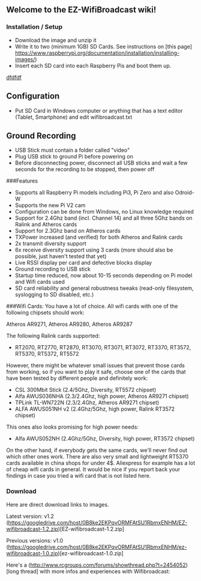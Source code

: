## Welcome to the EZ-WifiBroadcast wiki!  

### Installation / Setup
- Download the image and unzip it
- Write it to two (minimum 1GB) SD Cards. See instructions on [this page] https://www.raspberrypi.org/documentation/installation/installing-images/)
- Insert each SD card into each Raspberry Pis and boot them up.

[dfdfdf](www.google.com)


Configuration
-------------
- Put SD Card in Windows computer or anything that has a text editor (Tablet, Smartphone) and edit wifibroadcast.txt




Ground Recording
----------------
- USB Stick must contain a folder called "video"
- Plug USB stick to ground Pi before powering on
- Before disconnecting power, disconnect all USB sticks and wait a few seconds for the recording to be stopped, then power off


###Features
- Supports all Raspberry Pi models including Pi3, Pi Zero and also Odroid-W
- Supports the new Pi V2 cam
- Configuration can be done from Windows, no Linux knowledge required
- Support for 2.4Ghz band (incl. Channel 14) and all three 5Ghz bands on Ralink and Atheros cards
- Support for 2.3Ghz band on Atheros cards
- TXPower increased (and verified) for both Atheros and Ralink cards
- 2x transmit diversity support
- 6x receive diversity support using 3 cards (more should also be possible, just haven't tested that yet)
- Live RSSI display per card and defective blocks display
- Ground recording to USB stick
- Startup time reduced, now about 10-15 seconds depending on Pi model and Wifi cards used
- SD card reliability and general robustness tweaks (read-only filesystem, syslogging to SD disabled, etc.)


###Wifi Cards:
You have a lot of choice. All wifi cards with one of the following chipsets should work:

Atheros AR9271, Atheros AR9280, Atheros AR9287

The following Ralink cards supported: 
 - RT2070, RT2770, RT2870, RT3070, RT3071, RT3072, RT3370, RT3572, RT5370, RT5372, RT5572

However, there might be whatever small issues that prevent those cards from working, so if you want to play it safe, choose one of the cards that have been tested by different people and definitely work:

- CSL 300Mbit Stick (2.4/5Ghz, Diversity, RT5572 chipset)
- Alfa AWUS036NHA (2.3/2.4Ghz, high power, Atheros AR9271 chipset)
- TPLink TL-WN722N (2.3/2.4Ghz, Atheros AR9271 chipset)
- ALFA AWUS051NH v2 (2.4Ghz/5Ghz, high power, Ralink RT3572 chipset)

This ones also looks promising for high power needs:
- Alfa AWUS052NH (2.4Ghz/5Ghz, Diversity, high power, RT3572 chipset)

On the other hand, if everybody gets the same cards, we'll never find out which other ones work. There are also very small and lightweight RT5370 cards available in china shops for under 4$. Aliexpress for example has a lot of cheap wifi cards in general. It would be nice if you report back your findings in case you tried a wifi card that is not listed here.

### Download
Here are direct download links to images.

Latest version: v1.2  
(https://googledrive.com/host/0B8ke2EKPqvORMFAtSU1RbmxENHM/EZ-wifibroadcast-1.2.zip)[EZ-wifibroadcast-1.2.zip]

Previous versions: v1.0  
(https://googledrive.com/host/0B8ke2EKPqvORMFAtSU1RbmxENHM/ez-wifibroadcast-1.0.zip)[ez-wifibroadcast-1.0.zip]

Here's a (http://www.rcgroups.com/forums/showthread.php?t=2454052)[long thread] with more infos and experiences with Wifibroadcast: